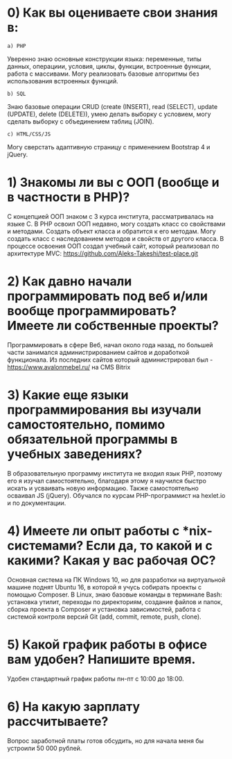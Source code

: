 # 0) Как вы оцениваете свои знания в:
    
    a) PHP
Уверенно знаю основные конструкции языка: переменные, типы данных, операциии, условия, циклы, функции, встроенные функции, работа с массивами. Могу реализовать базовые алгоритмы без использования встроенных функций.
    
    b) SQL
Знаю базовые операции CRUD (create (INSERT), read (SELECT), update (UPDATE), delete (DELETE)), умею делать выборку с условием, могу сделать выборку с объединением таблиц (JOIN).
    
    c) HTML/CSS/JS
Могу сверстать адаптивную страницу с применением Bootstrap 4 и jQuery.

# 1) Знакомы ли вы с ООП (вообще и в частности в PHP)?
С концепцией ООП знаком с 3 курса института, рассматривалась на языке C. В PHP освоил ООП недавно, могу создать класс со свойствами и методами. Создать объект класса и обратится к его методам. Могу создать класс с наследованием методов и свойств от другого класса.
В процессе освоения ООП создал учебный сайт, который реализовал по архитектуре MVC: https://github.com/Aleks-Takeshi/test-place.git

# 2) Как давно начали программировать под веб и/или вообще программировать? Имеете ли собственные проекты?
Программировать в сфере Веб, начал около года назад, по большей части занимался администрированием сайтов и доработкой функционала.
Из последних сайтов который администрировал был - https://www.avalonmebel.ru/ на CMS Bitrix

# 3) Какие еще языки программирования вы изучали самостоятельно, помимо обязательной программы в учебных заведениях?
В образовательную программу института не входил язык PHP, поэтому его я изучал самостоятельно, благодаря этому я научился быстро искать и усваивать новую информацию. Также самостоятельно осваивал JS (jQuery). Обучался по курсам PHP-программист на hexlet.io и по документации.

# 4) Имеете ли опыт работы с *nix-системами? Если да, то какой и с какими? Какая у вас рабочая ОС?
Основная система на ПК Windows 10, но для разработки на виртуальной машине поднят Ubuntu 16, в которой я учусь собирать проекты с помощью Composer. В Linux, знаю базовые команды в терминале Bash: установка утилит, переходы по директориям, создание файлов и папок, сборка проекта в Composer и установка зависимостей, работа с системой контроля версий Git (add, commit, remote, push, clone).

# 5) Какой график работы в офисе вам удобен? Напишите время.
Удобен стандартный график работы пн-пт с 10:00 до 18:00.

# 6) На какую зарплату рассчитываете?
Вопрос заработной платы готов обсудить, но для начала меня бы устроили 50 000 рублей.
